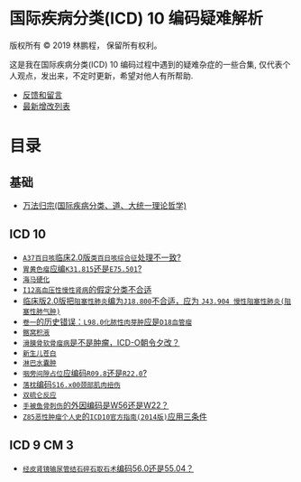 # 国际疾病分类(ICD) 10 编码疑难解析

版权所有 © 2019 林鹏程， 保留所有权利。

这是我在国际疾病分类(ICD) 10 编码过程中遇到的疑难杂症的一些合集,
仅代表个人观点，发出来，不定时更新，希望对他人有所帮助.

- [反馈和留言](https://github.com/linpengcheng/icd10faq/issues)
- [最新增改列表](https://github.com/linpengcheng/icd10faq/commits/master)

# 目录

## 基础

- [万法归宗(国际疾病分类、道、大统一理论哲学)](https://github.com/linpengcheng/PurefunctionPipelineDataflow/blob/master/doc/Tao_ICD.md)

## ICD 10

- [`A37百日咳`临床2.0版`类百日咳综合征`处理不一致?](./doc/A37.md)
- [`胃黄色瘤`应编`K31.815`还是`E75.501`?](./doc/E75.md)
- [`海马硬化`](./doc/G31.md)
- [`I12高血压性慢性肾病`的假定分类不合适](./doc/I12.md)
- [临床版2.0版把`阻塞性肺炎`编为`J18.800`不合适，应为 `J43.904 慢性阻塞性肺炎(阻塞性肺气肿)`](./doc/J43.md)
- [`卷一`的历史错误：`L98.0化脓性肉芽肿`应是`D18血管瘤`](./doc/L98.md)
- [`髂窝积液`](./doc/L94.md)
- [`滑膜骨软骨瘤病`是不是肿瘤，ICD-O朝令夕改？](./doc/M71.md)
- [`新生儿苍白`](./doc/P83.md)
- [`淋巴水囊肿`](./doc/Q82.md)
- [`咽旁间隙占位`应编码`R09.8`还是`R22.0`?](./doc/R09.md)
- [`落枕`编码`S16.x00颈部肌肉扭伤`](./doc/S16.md)
- [`双硫仑反应`](./doc/T50.md)
- [`手被鱼骨刺伤`的外因编码是W56还是W22？](./doc/W22.md)
- [`Z85恶性肿瘤个人史`的`ICD10官方指南(2014版)`应用三条件](./doc/Z85.md)

## ICD 9 CM 3

- [`经皮肾镜输尿管结石碎石取石术`编码56.0还是55.04？](./doc/55.md)

